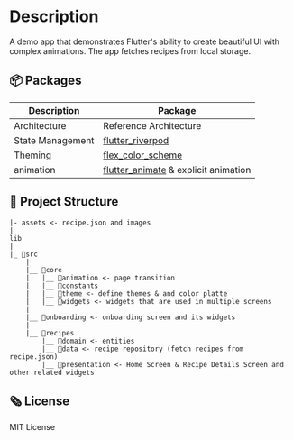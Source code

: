 # Description
A demo app that demonstrates Flutter's ability to create beautiful UI with complex animations.
The app fetches recipes from local storage.

## 📦 Packages 
| Description    |   Package |
| ---------| -------|
| Architecture | Reference Architecture|
| State Management | [flutter_riverpod](https://pub.dev/packages/flutter_riverpod)
| Theming | [flex_color_scheme](https://pub.dev/packages/flex_color_scheme) |
| animation | [flutter_animate](https://pub.dev/packages/flutter_animate) & explicit animation |

 
## 🩻 Project Structure  

```
|- assets <- recipe.json and images
|
lib
|
|_ 📁src
	|
	|__ 📁core
	|	|__ 📁animation <- page transition
	|	|__ 📁constants
	|	|__ 📁theme <- define themes & and color platte
	|	|__ 📁widgets <- widgets that are used in multiple screens
	|
    |__ 📁onboarding <- onboarding screen and its widgets
    |
    |__ 📁recipes 
        |__ 📁domain <- entities
        |__ 📁data <- recipe repository (fetch recipes from recipe.json)
        |__ 📁presentation <- Home Screen & Recipe Details Screen and other related widgets
```


## 🗞️ License
MIT License

